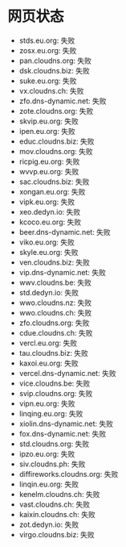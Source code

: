 # 网页状态
- stds.eu.org: 失败
- zosx.eu.org: 失败
- pan.cloudns.org: 失败
- dsk.cloudns.biz: 失败
- suke.eu.org: 失败
- vx.cloudns.ch: 失败
- zfo.dns-dynamic.net: 失败
- zote.cloudns.org: 失败
- skvip.eu.org: 失败
- ipen.eu.org: 失败
- educ.cloudns.biz: 失败
- mov.cloudns.org: 失败
- ricpig.eu.org: 失败
- wvvp.eu.org: 失败
- sac.cloudns.biz: 失败
- xongan.eu.org: 失败
- vipk.eu.org: 失败
- xeo.dedyn.io: 失败
- kcoco.eu.org: 失败
- beer.dns-dynamic.net: 失败
- viko.eu.org: 失败
- skyle.eu.org: 失败
- ven.cloudns.biz: 失败
- vip.dns-dynamic.net: 失败
- wwv.cloudns.be: 失败
- std.dedyn.io: 失败
- wwo.cloudns.nz: 失败
- wwo.cloudns.ch: 失败
- zfo.cloudns.org: 失败
- cdue.cloudns.ch: 失败
- vercl.eu.org: 失败
- tau.cloudns.biz: 失败
- kaxoi.eu.org: 失败
- vercel.dns-dynamic.net: 失败
- vice.cloudns.be: 失败
- svip.cloudns.org: 失败
- vipn.eu.org: 失败
- linqing.eu.org: 失败
- xiolin.dns-dynamic.net: 失败
- fox.dns-dynamic.net: 失败
- std.cloudns.org: 失败
- ipzo.eu.org: 失败
- siv.cloudns.ph: 失败
- diffireworks.cloudns.org: 失败
- linqin.eu.org: 失败
- kenelm.cloudns.ch: 失败
- vast.cloudns.ch: 失败
- kaixin.cloudns.ch: 失败
- zot.dedyn.io: 失败
- virgo.cloudns.biz: 失败
